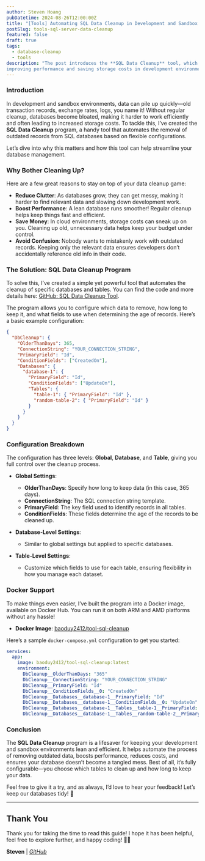 ```yaml
---
author: Steven Hoang
pubDatetime: 2024-08-26T12:00:00Z
title: "[Tools] Automating SQL Data Cleanup in Development and Sandbox Environments"
postSlug: tools-sql-server-data-cleanup
featured: false
draft: true
tags:
  - database-cleanup
  - tools
description: "The post introduces the **SQL Data Cleanup** tool, which automates the removal of old records from SQL databases, 
improving performance and saving storage costs in development environments. It includes configuration options and Docker support for easy setup."
---
```


### Introduction

In development and sandbox environments, data can pile up quickly—old transaction records, exchange rates, logs, you name it! Without regular cleanup, databases become bloated, making it harder to work efficiently and often leading to increased storage costs. To tackle this, I’ve created the **SQL Data Cleanup** program, a handy tool that automates the removal of outdated records from SQL databases based on flexible configurations.

Let’s dive into why this matters and how this tool can help streamline your database management.

### Why Bother Cleaning Up?

Here are a few great reasons to stay on top of your data cleanup game:

- **Reduce Clutter**: As databases grow, they can get messy, making it harder to find relevant data and slowing down development work.
- **Boost Performance**: A lean database runs smoother! Regular cleanup helps keep things fast and efficient.
- **Save Money**: In cloud environments, storage costs can sneak up on you. Cleaning up old, unnecessary data helps keep your budget under control.
- **Avoid Confusion**: Nobody wants to mistakenly work with outdated records. Keeping only the relevant data ensures developers don’t accidentally reference old info in their code.

### The Solution: SQL Data Cleanup Program

To solve this, I’ve created a simple yet powerful tool that automates the cleanup of specific databases and tables. You can find the code and more details here: [GitHub: SQL Data Cleanup Tool](https://github.com/baoduy/tool-sql-data-cleanup).

The program allows you to configure which data to remove, how long to keep it, and what fields to use when determining the age of records. Here’s a basic example configuration:

```json
{
  "DbCleanup": {
    "OlderThanDays": 365,
    "ConnectionString": "YOUR_CONNECTION_STRING",
    "PrimaryField": "Id",
    "ConditionFields": ["CreatedOn"],
    "Databases": {
      "database-1": {
        "PrimaryField": "Id",
        "ConditionFields": ["UpdateOn"],
        "Tables": {
          "table-1": { "PrimaryField": "Id" },
          "random-table-2": { "PrimaryField": "Id" }
        }
      }
    }
  }
}
```

### Configuration Breakdown

The configuration has three levels: **Global**, **Database**, and **Table**, giving you full control over the cleanup process.

- **Global Settings**:

  - **OlderThanDays**: Specify how long to keep data (in this case, 365 days).
  - **ConnectionString**: The SQL connection string template.
  - **PrimaryField**: The key field used to identify records in all tables.
  - **ConditionFields**: These fields determine the age of the records to be cleaned up.

- **Database-Level Settings**:

  - Similar to global settings but applied to specific databases.

- **Table-Level Settings**:
  - Customize which fields to use for each table, ensuring flexibility in how you manage each dataset.

### Docker Support

To make things even easier, I’ve built the program into a Docker image, available on Docker Hub. You can run it on both ARM and AMD platforms without any hassle!

- **Docker Image**: [baoduy2412/tool-sql-cleanup](https://hub.docker.com/r/baoduy2412/tool-sql-cleanup)

Here’s a sample `docker-compose.yml` configuration to get you started:

```yaml
services:
  app:
    image: baoduy2412/tool-sql-cleanup:latest
    environment:
      DbCleanup__OlderThanDays: "365"
      DbCleanup__ConnectionString: "YOUR_CONNECTION_STRING"
      DbCleanup__PrimaryField: "Id"
      DbCleanup__ConditionFields__0: "CreatedOn"
      DbCleanup__Databases__database-1__PrimaryField: "Id"
      DbCleanup__Databases__database-1__ConditionFields__0: "UpdateOn"
      DbCleanup__Databases__database-1__Tables__table-1__PrimaryField: "Id"
      DbCleanup__Databases__database-1__Tables__random-table-2__PrimaryField: "Id"
```

### Conclusion

The **SQL Data Cleanup** program is a lifesaver for keeping your development and sandbox environments lean and efficient. It helps automate the process of removing outdated data, boosts performance, reduces costs, and ensures your database doesn’t become a tangled mess. Best of all, it’s fully configurable—you choose which tables to clean up and how long to keep your data.

Feel free to give it a try, and as always, I’d love to hear your feedback! Let’s keep our databases tidy! 🚀

---

## Thank You

Thank you for taking the time to read this guide! I hope it has been helpful, feel free to explore further, and happy coding! 🌟✨

**Steven** | *[GitHub](https://github.com/baoduy)*

